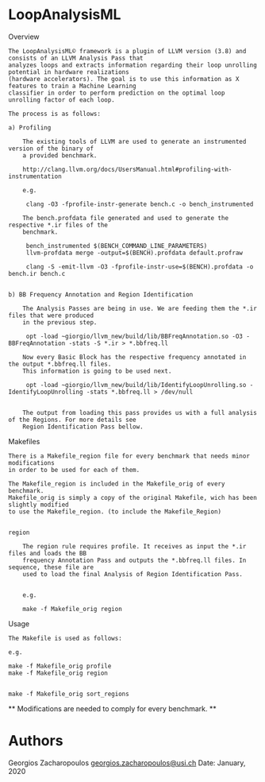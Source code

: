 # LoopAnalysisML

Overview

    The LoopAnalysisML© framework is a plugin of LLVM version (3.8) and consists of an LLVM Analysis Pass that 
    analyzes loops and extracts information regarding their loop unrolling potential in hardware realizations 
    (hardware accelerators). The goal is to use this information as X features to train a Machine Learning 
    classifier in order to perform prediction on the optimal loop unrolling factor of each loop.

    The process is as follows:

    a) Profiling

        The existing tools of LLVM are used to generate an instrumented version of the binary of
        a provided benchmark.

        http://clang.llvm.org/docs/UsersManual.html#profiling-with-instrumentation

        e.g.

         clang -O3 -fprofile-instr-generate bench.c -o bench_instrumented

        The bench.profdata file generated and used to generate the respective *.ir files of the 
        benchmark.

         bench_instrumented $(BENCH_COMMAND_LINE_PARAMETERS)
         llvm-profdata merge -output=$(BENCH).profdata default.profraw

         clang -S -emit-llvm -O3 -fprofile-instr-use=$(BENCH).profdata -o bench.ir bench.c

     
    b) BB Frequency Annotation and Region Identification

        The Analysis Passes are being in use. We are feeding them the *.ir files that were produced
        in the previous step.

         opt -load ~giorgio/llvm_new/build/lib/BBFreqAnnotation.so -O3 -BBFreqAnnotation -stats -S *.ir > *.bbfreq.ll

        Now every Basic Block has the respective frequency annotated in the output *.bbfreq.ll files.
        This information is going to be used next.

         opt -load ~giorgio/llvm_new/build/lib/IdentifyLoopUnrolling.so -IdentifyLoopUnrolling -stats *.bbfreq.ll > /dev/null 

        
        The output from loading this pass provides us with a full analysis of the Regions. For more details see
        Region Identification Pass bellow.


 Makefiles

    There is a Makefile_region file for every benchmark that needs minor modifications
    in order to be used for each of them.

    The Makefile_region is included in the Makefile_orig of every benchmark.
    Makefile_orig is simply a copy of the original Makefile, wich has been slightly modified
    to use the Makefile_region. (to include the Makefile_Region) 

       
    region

        The region rule requires profile. It receives as input the *.ir files and loads the BB 
        frequency Annotation Pass and outputs the *.bbfreq.ll files. In sequence, these file are
        used to load the final Analysis of Region Identification Pass.


        e.g.
        
        make -f Makefile_orig region


Usage

    The Makefile is used as follows:

    e.g.
    
    make -f Makefile_orig profile
    make -f Makefile_orig region


    make -f Makefile_orig sort_regions



   ** Modifications are needed to comply for every benchmark. **


# Authors

Georgios Zacharopoulos <georgios.zacharopoulos@usi.ch>
Date: January, 2020